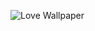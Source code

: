 ![Love Wallpaper](http://getwallpapers.com/wallpaper/full/c/f/8/1520605-amazing-cute-love-wallpapers-for-mobile-1080x1950-retina.jpg)
